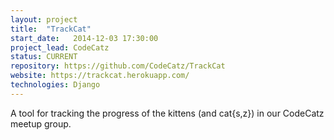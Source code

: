 ```yaml
---
layout: project
title:  "TrackCat"
start_date:   2014-12-03 17:30:00
project_lead: CodeCatz
status: CURRENT
repository: https://github.com/CodeCatz/TrackCat
website: https://trackcat.herokuapp.com/
technologies: Django
---
```


A tool for tracking the progress of the kittens (and cat{s,z}) in our CodeCatz meetup group.